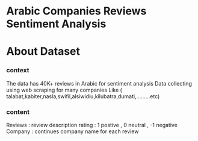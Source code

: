 # Arabic Companies Reviews Sentiment Analysis
# About Dataset
### context
The data has 40K+ reviews in Arabic for sentiment analysis
Data collecting using web scraping for many companies Like ( talabat,kabiter,nasla,swifil,alsiwidiu,kilubatra,dumati,………etc)
### content
Reviews : review description
rating : 1 postive , 0 neutral , -1 negative
Company : continues company name for each review

